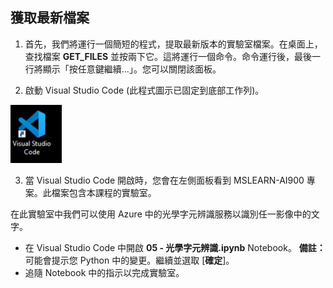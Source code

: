 ﻿---
lab:
    title: '光學字元辨識'
---

## 獲取最新檔案 

1. 首先，我們將運行一個簡短的程式，提取最新版本的實驗室檔案。在桌面上，查找檔案 **GET_FILES** 並按兩下它。這將運行一個命令。命令運行後，最後一行將顯示「按任意鍵繼續…」。您可以關閉該面板。

2.  啟動 Visual Studio Code (此程式圖示已固定到底部工作列)。 

![Visual Studio Code 圖示](./images/vscode.jpg)

3. 當 Visual Studio Code 開啟時，您會在左側面板看到 MSLEARN-AI900 專案。此檔案包含本課程的實驗室。 

在此實驗室中我們可以使用 Azure 中的光學字元辨識服務以識別任一影像中的文字。

-  在 Visual Studio Code 中開啟 **05 - 光學字元辨識.ipynb** Notebook。
    **備註：** 可能會提示您 Python 中的變更。繼續並選取 [**確定**]。
-  追隨 Notebook 中的指示以完成實驗室。
